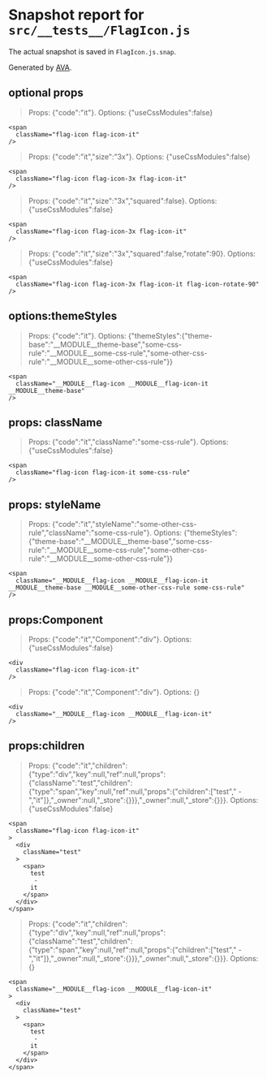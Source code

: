 # Snapshot report for `src/__tests__/FlagIcon.js`

The actual snapshot is saved in `FlagIcon.js.snap`.

Generated by [AVA](https://ava.li).

## optional props

> Props: {"code":"it"}. Options: {"useCssModules":false}

    <span
      className="flag-icon flag-icon-it"
    />

> Props: {"code":"it","size":"3x"}. Options: {"useCssModules":false}

    <span
      className="flag-icon flag-icon-3x flag-icon-it"
    />

> Props: {"code":"it","size":"3x","squared":false}. Options: {"useCssModules":false}

    <span
      className="flag-icon flag-icon-3x flag-icon-it"
    />

> Props: {"code":"it","size":"3x","squared":false,"rotate":90}. Options: {"useCssModules":false}

    <span
      className="flag-icon flag-icon-3x flag-icon-it flag-icon-rotate-90"
    />

## options:themeStyles

> Props: {"code":"it"}. Options: {"themeStyles":{"theme-base":"__MODULE__theme-base","some-css-rule":"__MODULE__some-css-rule","some-other-css-rule":"__MODULE__some-other-css-rule"}}

    <span
      className="__MODULE__flag-icon __MODULE__flag-icon-it __MODULE__theme-base"
    />

## props: className

> Props: {"code":"it","className":"some-css-rule"}. Options: {"useCssModules":false}

    <span
      className="flag-icon flag-icon-it some-css-rule"
    />

## props: styleName

> Props: {"code":"it","styleName":"some-other-css-rule","className":"some-css-rule"}. Options: {"themeStyles":{"theme-base":"__MODULE__theme-base","some-css-rule":"__MODULE__some-css-rule","some-other-css-rule":"__MODULE__some-other-css-rule"}}

    <span
      className="__MODULE__flag-icon __MODULE__flag-icon-it __MODULE__theme-base __MODULE__some-other-css-rule some-css-rule"
    />

## props:Component

> Props: {"code":"it","Component":"div"}. Options: {"useCssModules":false}

    <div
      className="flag-icon flag-icon-it"
    />

> Props: {"code":"it","Component":"div"}. Options: {}

    <div
      className="__MODULE__flag-icon __MODULE__flag-icon-it"
    />

## props:children

> Props: {"code":"it","children":{"type":"div","key":null,"ref":null,"props":{"className":"test","children":{"type":"span","key":null,"ref":null,"props":{"children":["test"," - ","it"]},"_owner":null,"_store":{}}},"_owner":null,"_store":{}}}. Options: {"useCssModules":false}

    <span
      className="flag-icon flag-icon-it"
    >
      <div
        className="test"
      >
        <span>
          test
           - 
          it
        </span>
      </div>
    </span>

> Props: {"code":"it","children":{"type":"div","key":null,"ref":null,"props":{"className":"test","children":{"type":"span","key":null,"ref":null,"props":{"children":["test"," - ","it"]},"_owner":null,"_store":{}}},"_owner":null,"_store":{}}}. Options: {}

    <span
      className="__MODULE__flag-icon __MODULE__flag-icon-it"
    >
      <div
        className="test"
      >
        <span>
          test
           - 
          it
        </span>
      </div>
    </span>
